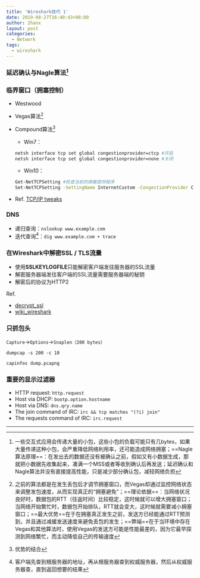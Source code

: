```yaml
---
title: 'Wireshark技巧 1'
date: 2019-08-27T16:40:43+08:00
author: 2hanx
layout: post
categories:
  - Network
tags:
  - wireshark
---
```

### 延迟确认与Nagle算法[^1]

### 临界窗口（拥塞控制）

  * Westwood
  * Vegas算法[^2]

  * Compound算法[^3]
    
      * Win7：
    ```bash
    netsh interface tcp set global congestionprovider=ctcp #开启
    netsh interface tcp set global congestionprovider=none #关闭
    ```
    
      * Win10：
    ```bash
    Get-NetTCPSetting #检查当前的拥塞提供程序
    Set-NetTCPSetting -SettingName InternetCustom -CongestionProvider CTCP
    ```


  * Ref. [TCP/IP tweaks](https://www.speedguide.net/articles/windows-8-10-2012-server-tcpip-tweaks-5077)

### DNS

  * 递归查询：`nslookup www.example.com`
  * 迭代查询[^4]：`dig www.example.com + trace`

### 在Wireshark中解密SSL / TLS流量

  * 使用**SSLKEYLOGFILE**只能解密客户端发往服务器的SSL流量
  * 解密服务器端发往客户端的SSL流量需要服务器端的秘钥
  * 解密后的协议为HTTP2

Ref.

  * [decrypt_ssl](https://www.joji.me/zh-cn/blog/walkthrough-decrypt-ssl-tls-traffic-https-and-http2-in-wireshark/)
  * [wiki_wireshark](https://wiki.wireshark.org/TLS?action=show&redirect=SSL)

### 只抓包头

`Capture`→`Options`→`Snaplen（200 bytes）`

`dumpcap -s 200 -c 10`

`capinfos dump.pcapng`

### 重要的显示过滤器

  * HTTP request: `http.request`
  * Host via DHCP: `bootp.option.hostname`
  * Host via DNS: `dns.qry.name`
  * The join command of IRC: `irc && tcp matches "(?i) join"`
  * The requests command of IRC: `irc.request`

---

[^1]: 一些交互式应用会传递大量的小包，这些小包的负载可能只有几bytes，如果大量传递这种小包，会严重降低网络利用率，还可能造成网络拥塞；==Nagle算法原理==：在发出去的数据还没有被确认之前，假如又有小数据生成，那就把小数据先收集起来，凑满一个MSS或者等收到确认后再发送；延迟确认和Nagle算法并没有直接提高性能，只是减少部分确认包，减轻网络负担
[^2]: 之前的算法都是在发生丢包后才调节拥塞窗口，而Vegas却通过监控网络状态来调整发包速度，从而实现真正的“拥塞避免”；==理论依据==：当网络状况良好时，数据包的RTT（往返时间）比较稳定，这时候就可以增大拥塞窗口；当网络开始繁忙时，数据包开始排队，RTT就会变大，这时候就需要减小拥塞窗口；==最大优势==在于在拥塞真正发生之前，发送方已经能通过RTT预测到，并且通过减缓发送速度来避免丢包的发生；==弊端==在于当环境中存在Vegas和其他算法时，使用Vegas的发送方可能是性能最差的，因为它最早探测到网络繁忙，而主动降低自己的传输速度
[^3]: 优势的结合
[^4]: 客户端先查到根服务器的地址，再从根服务器查到权威服务器，然后从权威服务器查，直到返回想要的结果